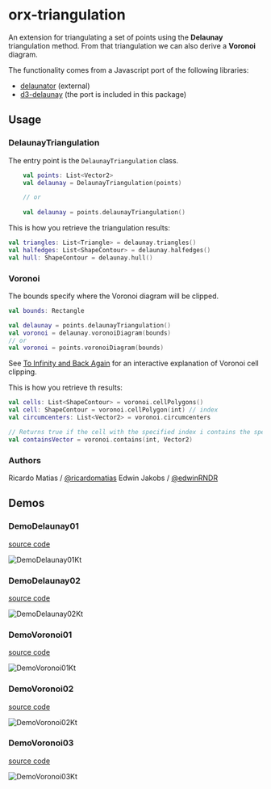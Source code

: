 # orx-triangulation

An extension for triangulating a set of points using the **Delaunay** triangulation method. From that triangulation we can also derive a **Voronoi** diagram.

The functionality comes from a Javascript port of the following libraries:

* [delaunator](https://github.com/ricardomatias/delaunator) (external)
* [d3-delaunay](https://github.com/d3/d3-delaunay) (the port is included in this package)

## Usage

### DelaunayTriangulation

The entry point is the `DelaunayTriangulation` class.

```kotlin
    val points: List<Vector2>
    val delaunay = DelaunayTriangulation(points)

    // or
    
    val delaunay = points.delaunayTriangulation()
```

This is how you retrieve the triangulation results:

```kotlin
val triangles: List<Triangle> = delaunay.triangles()
val halfedges: List<ShapeContour> = delaunay.halfedges()
val hull: ShapeContour = delaunay.hull()

```

### Voronoi

The bounds specify where the Voronoi diagram will be clipped.

```kotlin
val bounds: Rectangle

val delaunay = points.delaunayTriangulation()
val voronoi = delaunay.voronoiDiagram(bounds)
// or
val voronoi = points.voronoiDiagram(bounds)
```

See [To Infinity and Back Again](https://observablehq.com/@mbostock/to-infinity-and-back-again) for an interactive explanation of Voronoi cell clipping.

This is how you retrieve th results:

```kotlin
val cells: List<ShapeContour> = voronoi.cellPolygons()
val cell: ShapeContour = voronoi.cellPolygon(int) // index
val circumcenters: List<Vector2> = voronoi.circumcenters

// Returns true if the cell with the specified index i contains the specified vector
val containsVector = voronoi.contains(int, Vector2)
```


### Authors

Ricardo Matias / [@ricardomatias](https://github.com/ricardomatias)
Edwin Jakobs / [@edwinRNDR](https://github.com/edwinRNDR)
<!-- __demos__ -->
## Demos
### DemoDelaunay01
[source code](src/jvmDemo/kotlin/DemoDelaunay01.kt)

![DemoDelaunay01Kt](https://raw.githubusercontent.com/openrndr/orx/media/orx-triangulation/images/DemoDelaunay01Kt.png)

### DemoDelaunay02
[source code](src/jvmDemo/kotlin/DemoDelaunay02.kt)

![DemoDelaunay02Kt](https://raw.githubusercontent.com/openrndr/orx/media/orx-triangulation/images/DemoDelaunay02Kt.png)

### DemoVoronoi01
[source code](src/jvmDemo/kotlin/DemoVoronoi01.kt)

![DemoVoronoi01Kt](https://raw.githubusercontent.com/openrndr/orx/media/orx-triangulation/images/DemoVoronoi01Kt.png)

### DemoVoronoi02
[source code](src/jvmDemo/kotlin/DemoVoronoi02.kt)

![DemoVoronoi02Kt](https://raw.githubusercontent.com/openrndr/orx/media/orx-triangulation/images/DemoVoronoi02Kt.png)

### DemoVoronoi03
[source code](src/jvmDemo/kotlin/DemoVoronoi03.kt)

![DemoVoronoi03Kt](https://raw.githubusercontent.com/openrndr/orx/media/orx-triangulation/images/DemoVoronoi03Kt.png)
